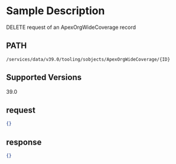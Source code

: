 # Sample Description
DELETE request of an ApexOrgWideCoverage record

## PATH
```
/services/data/v39.0/tooling/sobjects/ApexOrgWideCoverage/{ID}
```
## Supported Versions
39.0

## request
```json
{}
```

## response
```json
{}
```
